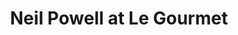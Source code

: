 ---
title: "Neil Powell at Le Gourmet"
url: /monmouth/neil-powell-at-le-gourmet/
shop: Metzgerei
---